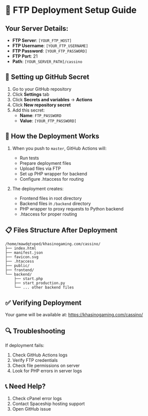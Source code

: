 # 🚀 FTP Deployment Setup Guide

## Your Server Details:
- **FTP Server**: `[YOUR_FTP_HOST]`
- **FTP Username**: `[YOUR_FTP_USERNAME]`
- **FTP Password**: `[YOUR_FTP_PASSWORD]`
- **FTP Port**: 21
- **Path**: `[YOUR_SERVER_PATH]/cassino`

## 🔐 Setting up GitHub Secret

1. Go to your GitHub repository
2. Click **Settings** tab
3. Click **Secrets and variables** → **Actions**
4. Click **New repository secret**
5. Add this secret:
   - **Name**: `FTP_PASSWORD`
   - **Value**: `[YOUR_FTP_PASSWORD]`

## 🔄 How the Deployment Works

1. When you push to `master`, GitHub Actions will:
   - Run tests
   - Prepare deployment files
   - Upload files via FTP
   - Set up PHP wrapper for backend
   - Configure .htaccess for routing

2. The deployment creates:
   - Frontend files in root directory
   - Backend files in `/backend` directory
   - PHP wrapper to proxy requests to Python backend
   - .htaccess for proper routing

## 📋 Files Structure After Deployment

```
/home/mawdqtvped/khasinogaming.com/cassino/
├── index.html
├── manifest.json
├── favicon.svg
├── .htaccess
├── public/
├── frontend/
└── backend/
    ├── start.php
    ├── start_production.py
    └── ... other backend files
```

## ✅ Verifying Deployment

Your game will be available at:
https://khasinogaming.com/cassino/

## 🔍 Troubleshooting

If deployment fails:
1. Check GitHub Actions logs
2. Verify FTP credentials
3. Check file permissions on server
4. Look for PHP errors in server logs

## 📞 Need Help?

1. Check cPanel error logs
2. Contact Spaceship hosting support
3. Open GitHub issue
